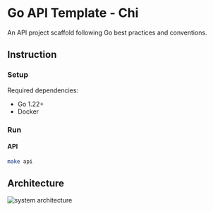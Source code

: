 # Go API Template - Chi

An API project scaffold following Go best practices and conventions.

## Instruction

### Setup

Required dependencies:

- Go 1.22+
- Docker

### Run

#### API

```zsh
make api
```

## Architecture

![system architecture](./diagrams/Go%20Microservice%20Arch-Monolithic%20Lambda.drawio.svg)
